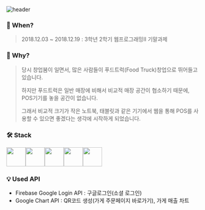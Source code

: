 ![header](https://capsule-render.vercel.app/api?type=cylinder&color=gradient&height=250&section=header&text=WEB%20POS%20Project&fontSize=70)

### 📅 When?
> 2018.12.03 ~ 2018.12.19 : 3학년 2학기 웹프로그래밍Ⅱ 기말과제

### 🤔 Why?
> 당시 창업붐이 일면서, 많은 사람들이 푸드트럭(Food Truck)창업으로 뛰어들고 있습니다. 
>
> 하지만 푸드트럭은 일반 매장에 비해서 비교적 매장 공간이 협소하기 때문에, POS기기를 놓을 공간이 없습니다.
>
> 그래서 비교적 크기가 작은 노트북, 태블릿과 같은 기기에서 웹을 통해 POS를 사용할 수 있으면 좋겠다는 생각에 시작하게 되었습니다.

### 🛠 Stack
<img src="https://user-images.githubusercontent.com/45728407/108222405-1a88fa00-717c-11eb-9951-855010056251.png" height="50"><img src="https://user-images.githubusercontent.com/45728407/108223468-350fa300-717d-11eb-80e2-3e217d930745.png" height="50"><img src="https://user-images.githubusercontent.com/45728407/108223467-33de7600-717d-11eb-959a-60bddcc96c6e.png" height="50"><img src="https://user-images.githubusercontent.com/45728407/108223727-73a55d80-717d-11eb-8458-c40b26a32c3d.png" height="50"><img src="https://user-images.githubusercontent.com/45728407/108223862-9f284800-717d-11eb-8787-701f5f341cdd.png" height="50">

### 💡 Used API
* Firebase Google Login API : 구글로그인(소셜 로그인)
* Google Chart API : QR코드 생성(가게 주문페이지 바로가기), 가게 매출 차트

